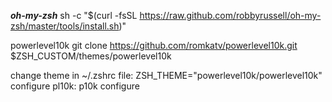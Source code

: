 ***oh-my-zsh***
    sh -c "$(curl -fsSL https://raw.github.com/robbyrussell/oh-my-zsh/master/tools/install.sh)"
    
powerlevel10k
    git clone https://github.com/romkatv/powerlevel10k.git $ZSH_CUSTOM/themes/powerlevel10k
  
  change theme in ~/.zshrc file:
    ZSH_THEME="powerlevel10k/powerlevel10k"
  configure pl10k:
    p10k configure
